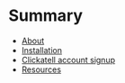 # Summary

* [About](README.md)
* [Installation](chapter1.md)
* [Clickatell account signup](clickatell_account_signup.md)
* [Resources](resources.md)

